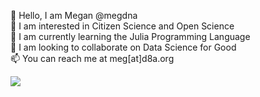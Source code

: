 👋 Hello, I am Megan @megdna<br>
👀 I am interested in Citizen Science and Open Science<br>
🌱 I am currently learning the Julia Programming Language<br>
💞️ I am looking to collaborate on Data Science for Good<br>
📫 You can reach me at meg[at]d8a.org

<img src="https://meg.goatcounter.com/count?p=/github">
